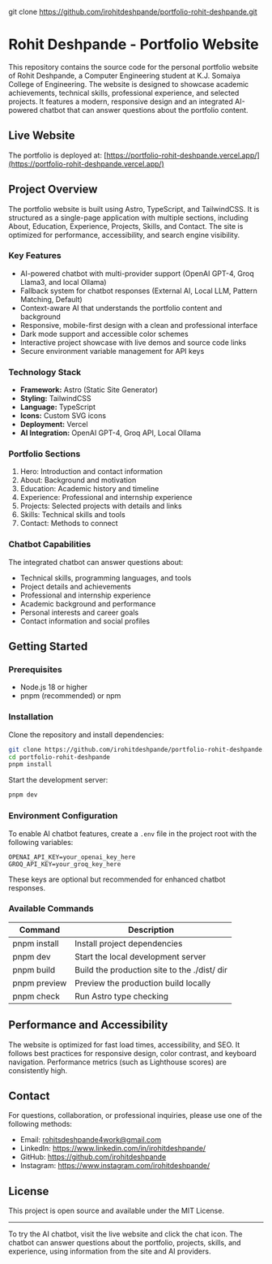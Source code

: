 git clone https://github.com/irohitdeshpande/portfolio-rohit-deshpande.git

# Rohit Deshpande - Portfolio Website

This repository contains the source code for the personal portfolio website of Rohit Deshpande, a Computer Engineering student at K.J. Somaiya College of Engineering. The website is designed to showcase academic achievements, technical skills, professional experience, and selected projects. It features a modern, responsive design and an integrated AI-powered chatbot that can answer questions about the portfolio content.

## Live Website

The portfolio is deployed at: [https://portfolio-rohit-deshpande.vercel.app/](https://portfolio-rohit-deshpande.vercel.app/)

## Project Overview

The portfolio website is built using Astro, TypeScript, and TailwindCSS. It is structured as a single-page application with multiple sections, including About, Education, Experience, Projects, Skills, and Contact. The site is optimized for performance, accessibility, and search engine visibility.

### Key Features

- AI-powered chatbot with multi-provider support (OpenAI GPT-4, Groq Llama3, and local Ollama)
- Fallback system for chatbot responses (External AI, Local LLM, Pattern Matching, Default)
- Context-aware AI that understands the portfolio content and background
- Responsive, mobile-first design with a clean and professional interface
- Dark mode support and accessible color schemes
- Interactive project showcase with live demos and source code links
- Secure environment variable management for API keys

### Technology Stack

- **Framework:** Astro (Static Site Generator)
- **Styling:** TailwindCSS
- **Language:** TypeScript
- **Icons:** Custom SVG icons
- **Deployment:** Vercel
- **AI Integration:** OpenAI GPT-4, Groq API, Local Ollama

### Portfolio Sections

1. Hero: Introduction and contact information
2. About: Background and motivation
3. Education: Academic history and timeline
4. Experience: Professional and internship experience
5. Projects: Selected projects with details and links
6. Skills: Technical skills and tools
7. Contact: Methods to connect

### Chatbot Capabilities

The integrated chatbot can answer questions about:

- Technical skills, programming languages, and tools
- Project details and achievements
- Professional and internship experience
- Academic background and performance
- Personal interests and career goals
- Contact information and social profiles

## Getting Started

### Prerequisites

- Node.js 18 or higher
- pnpm (recommended) or npm

### Installation

Clone the repository and install dependencies:

```bash
git clone https://github.com/irohitdeshpande/portfolio-rohit-deshpande.git
cd portfolio-rohit-deshpande
pnpm install
```

Start the development server:

```bash
pnpm dev
```

### Environment Configuration

To enable AI chatbot features, create a `.env` file in the project root with the following variables:

```
OPENAI_API_KEY=your_openai_key_here
GROQ_API_KEY=your_groq_key_here
```

These keys are optional but recommended for enhanced chatbot responses.

### Available Commands

| Command         | Description                                 |
|-----------------|---------------------------------------------|
| pnpm install    | Install project dependencies                |
| pnpm dev        | Start the local development server           |
| pnpm build      | Build the production site to the ./dist/ dir |
| pnpm preview    | Preview the production build locally         |
| pnpm check      | Run Astro type checking                      |

## Performance and Accessibility

The website is optimized for fast load times, accessibility, and SEO. It follows best practices for responsive design, color contrast, and keyboard navigation. Performance metrics (such as Lighthouse scores) are consistently high.

## Contact

For questions, collaboration, or professional inquiries, please use one of the following methods:

- Email: rohitsdeshpande4work@gmail.com
- LinkedIn: https://www.linkedin.com/in/irohitdeshpande/
- GitHub: https://github.com/irohitdeshpande
- Instagram: https://www.instagram.com/irohitdeshpande/

## License

This project is open source and available under the MIT License.

---

To try the AI chatbot, visit the live website and click the chat icon. The chatbot can answer questions about the portfolio, projects, skills, and experience, using information from the site and AI providers.
